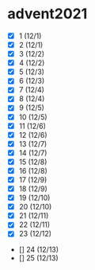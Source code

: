 # advent2021

- [X] 1 (12/1)
- [X] 2 (12/1)
- [X] 3 (12/2)
- [X] 4 (12/2)
- [X] 5 (12/3)
- [X] 6 (12/3)
- [X] 7 (12/4)
- [X] 8 (12/4)
- [X] 9 (12/5)
- [X] 10 (12/5)
- [X] 11 (12/6)
- [X] 12 (12/6)
- [X] 13 (12/7)
- [X] 14 (12/7)
- [X] 15 (12/8)
- [X] 16 (12/8)
- [X] 17 (12/9)
- [X] 18 (12/9)
- [X] 19 (12/10)
- [X] 20 (12/10)
- [X] 21 (12/11)
- [X] 22 (12/11)
- [X] 23 (12/12)
- [] 24 (12/13)
- [] 25 (12/13)